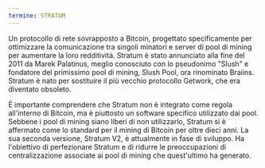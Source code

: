 ```yaml
---
termine: STRATUM
---
```


Un protocollo di rete sovrapposto a Bitcoin, progettato specificamente per ottimizzare la comunicazione tra singoli minatori e server di pool di mining per aumentare la loro redditività. Stratum è stato annunciato alla fine del 2011 da Marek Palatinus, meglio conosciuto con lo pseudonimo "Slush" e fondatore del primissimo pool di mining, Slush Pool, ora rinominato Braiins. Stratum è nato per sostituire il più vecchio protocollo Getwork, che era diventato obsoleto.

È importante comprendere che Stratum non è integrato come regola all'interno di Bitcoin, ma è piuttosto un software specifico utilizzato dai pool. Sebbene i pool di mining siano liberi di non utilizzarlo, Stratum si è affermato come lo standard per il mining di Bitcoin per oltre dieci anni. La sua seconda versione, Stratum V2, è attualmente in fase di sviluppo. Ha l'obiettivo di perfezionare Stratum e di ridurre le preoccupazioni di centralizzazione associate ai pool di mining che quest'ultimo ha generato.